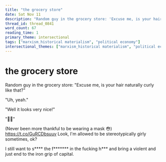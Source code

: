 ```yaml
---
title: "the grocery store"
date: Sat Nov 11
description: "Random guy in the grocery store: 'Excuse me, is your hair naturally curly like that?"
thread_id: thread_0841
word_count: 67
reading_time: 1
primary_theme: intersectional
tags: ["marxism_historical materialism", "political economy"]
intersectional_themes: ["marxism_historical materialism", "political economy"]
---
```


# the grocery store

Random guy in the grocery store: "Excuse me, is your hair naturally curly like that?"

"Uh, yeah."

"Well it looks very nice!"

"🥹😊"

(Never been more thankful to be wearing a mask 😳) https://t.co/GuRCDbsuuv Look, I'm allowed to be stereotypically girly sometimes, ok?

I still want to s**** the f******* in the fucking h*** and bring a violent and just end to the iron grip of capital.
